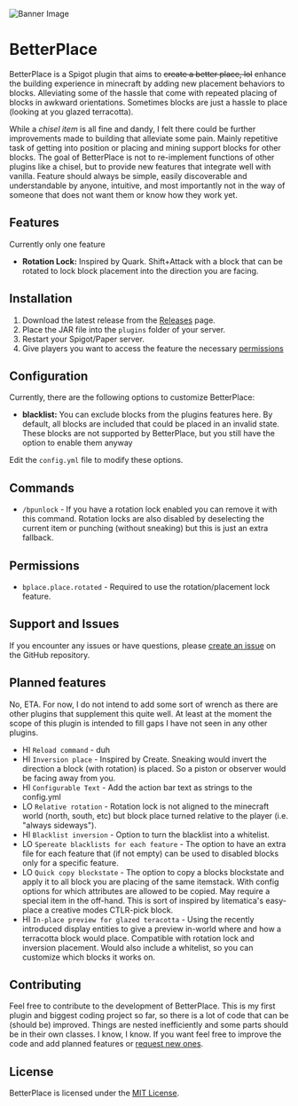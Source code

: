 ![Banner Image](https://server26.net/l/betterplacebanner.png)
# BetterPlace

BetterPlace is a Spigot plugin that aims to ~~create a better place, lol~~ enhance the building experience in minecraft by adding new placement behaviors to blocks. Alleviating some of the hassle that come with repeated placing of blocks in awkward orientations. Sometimes blocks are just a hassle to place (looking at you glazed terracotta). 

While a _chisel item_ is all fine and dandy, I felt there could be further improvements made to building that alleviate some pain. Mainly repetitive task of getting into position or placing and mining support blocks for other blocks.
The goal of BetterPlace is not to re-implement functions of other plugins like a chisel, but to provide new features that integrate well with vanilla. Feature should always be simple, easily discoverable and understandable by anyone, intuitive, and most importantly not in the way of someone that does not want them or know how they work yet. 

## Features

Currently only one feature
- **Rotation Lock:** Inspired by Quark. Shift+Attack with a block that can be rotated to lock block placement into the direction you are facing.

## Installation

1. Download the latest release from the [Releases](https://github.com/lerokko/BetterPlace/releases) page.
2. Place the JAR file into the `plugins` folder of your server.
3. Restart your Spigot/Paper server.
4. Give players you want to access the feature the necessary [permissions](#Permissions)

## Configuration

Currently, there are the following options to customize BetterPlace:

- **blacklist:** You can exclude blocks from the plugins features here. By default, all blocks are included that could be placed in an invalid state. These blocks are not supported by BetterPlace, but you still have the option to enable them anyway

Edit the `config.yml` file to modify these options.

## Commands

- `/bpunlock` - If you have a rotation lock enabled you can remove it with this command. Rotation locks are also disabled by deselecting the current item or punching (without sneaking) but this is just an extra fallback.

## Permissions

- `bplace.place.rotated` - Required to use the rotation/placement lock feature.

## Support and Issues

If you encounter any issues or have questions, please [create an issue](https://github.com/lerokko/BetterPlace/issues) on the GitHub repository.

## Planned features

No, ETA. For now, I do not intend to add some sort of wrench as there are other plugins that supplement this quite well. At least at the moment the scope of this plugin is intended to fill gaps I have not seen in any other plugins.

- HI `Reload command` - duh
- HI `Inversion place` - Inspired by Create. Sneaking would invert the direction a block (with rotation) is placed. So a piston or observer would be facing away from you.
- HI `Configurable Text` - Add the action bar text as strings to the config.yml
- LO `Relative rotation` - Rotation lock is not aligned to the minecraft world (north, south, etc) but block place turned relative to the player (i.e. "always sideways"). 
- HI `Blacklist inversion` - Option to turn the blacklist into a whitelist.
- LO `Spereate blacklists for each feature` - The option to have an extra file for each feature that (if not empty) can be used to disabled blocks only for a specific feature.
- LO `Quick copy blockstate` - The option to copy a blocks blockstate and apply it to all block you are placing of the same itemstack. With config options for which attributes are allowed to be copied. May require a special item in the off-hand. This is sort of inspired by litematica's easy-place a creative modes CTLR-pick block.  
- HI `In-place preview for glazed teracotta` - Using the recently introduced display entities to give a preview in-world where and how a terracotta block would place. Compatible with rotation lock and inversion placement. Would also include a whitelist, so you can customize which blocks it works on.

## Contributing

Feel free to contribute to the development of BetterPlace. This is my first plugin and biggest coding project so far, so there is a lot of code that can be (should be) improved. Things are nested inefficiently and some parts should be in their own classes. I know, I know. If you want feel free to improve the code and add planned features or [request new ones](https://github.com/lerokko/BetterPlace/issues).

## License

BetterPlace is licensed under the [MIT License](LICENSE).

